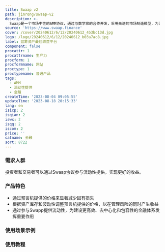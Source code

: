 ```yaml
---
title: Swaap v2
path: jinrong/swaap-v2
description: >-
  Swaap是一个市场中性的AMM协议，通过与数学家的合作开发，采用先进的市场制造模型，为流动性提供者提供卓越的收益。我们的创新方法结合了预言机和动态差价，确保真实可持续的收益。我们通过独特的数据驱动方法解决了DeFi中的固有损失问题。我们的解决方案已经取得了成功，v1版本的固有损失率低于0.1%。v2版本将进一步改进。
source: 'https://www.swaap.finance'
cover: /cover/20240612/6/12/20240612_4b3bc13d.jpg
logo: /logo/20240612/6/12/20240612_b03a7ac8.jpg
label: 蓝筹资产最佳收益平台
component: false
procattr: 1
procattrname: 生产力
procform: 1
procformname: 网站
proctype: 1
proctypename: 普通产品
tags:
  - AMM
  - 流动性提供
  - 金融
createTime: '2023-08-04 09:05:55'
updateTime: '2023-08-18 20:15:33'
lang: en
isicp: 2
isqian: 2
iswx: 2
isqq: 2
iscom: 2
price: ''
catname: 金融
sort: 8722
---
```




### 需求人群
投资者和交易者可以通过Swaap协议参与流动性提供，实现更好的收益。

### 产品特色
- 通过预言机提供的价格来显著减少固有损失
- 根据资产库存和波动性调整预言机提供的价格，以在管理风险的同时产生收益
- 通过参与Swapp提供流动性，为建设更高效、去中心化和包容性的金融体系发挥重要作用

### 使用场景示例


### 使用教程


  
